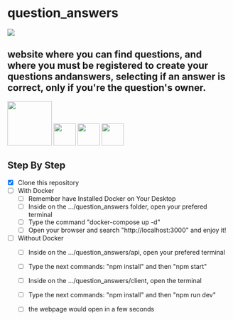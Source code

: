 # question_answers

<img src="https://www.job-hunt.org/wp-content/uploads/2021/05/Smart-Answers-to-the-21-Most-Common-Interview-Questions-in-2021-2.png"/>

## website where you can find questions, and where you must be registered to create your questions andanswers, selecting if an answer is correct, only if you're the  question's owner.

<div>
<img src="https://1000marcas.net/wp-content/uploads/2021/06/PostgreSQL-Logo.png" height="100px"/>
<img src="https://www.pngkit.com/png/full/222-2224803_react-redux-react-js-and-redux.png" height="50px"/>
<img src="https://cdn.pixabay.com/photo/2015/04/23/17/41/node-js-736399_960_720.png" height="50px"/>
<img src="https://www.docker.com/sites/default/files/d8/2019-07/Moby-logo.png" height="50px"/>
</div>

## Step By Step

  - [x] Clone this repository
  - [ ] With Docker
    - [ ] Remember have Installed Docker on Your Desktop
    - [ ] Inside on the .../question_answers folder, open your prefered terminal
    - [ ] Type the command "docker-compose up -d"
    - [ ] Open your browser and search "http://localhost:3000" and enjoy it!
  - [ ] Without Docker 
    - [ ] Inside on the .../question_answers/api, open your prefered terminal
    - [ ] Type the next commands: "npm install" and then "npm start"
    - [ ] Inside on the .../question_answers/client, open the terminal
    - [ ] Type the next commands: "npm install" and then "npm run dev"
    - [ ] the webpage would open in a few seconds
    
